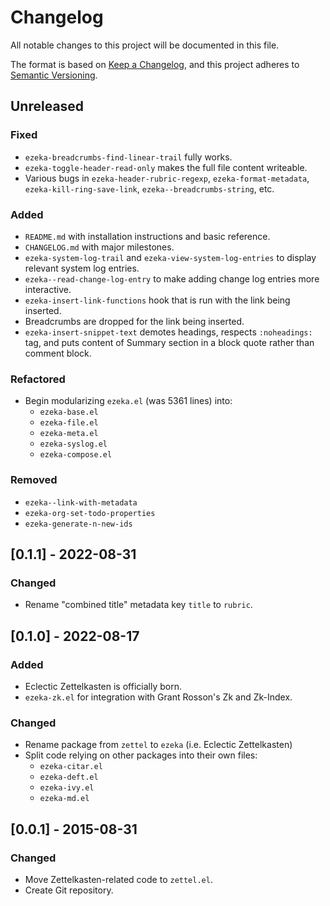 # Changelog

All notable changes to this project will be documented in this file.

The format is based on [Keep a Changelog](https://keepachangelog.com/en/1.1.0/),
and this project adheres to [Semantic Versioning](https://semver.org/spec/v2.0.0.html).

## Unreleased

### Fixed

- `ezeka-breadcrumbs-find-linear-trail` fully works.
- `ezeka-toggle-header-read-only` makes the full file content writeable.
- Various bugs in `ezeka-header-rubric-regexp`, `ezeka-format-metadata`,
  `ezeka-kill-ring-save-link`, `ezeka--breadcrumbs-string`, etc.

### Added

- `README.md` with installation instructions and basic reference.
- `CHANGELOG.md` with major milestones.
- `ezeka-system-log-trail` and `ezeka-view-system-log-entries` to display
  relevant system log entries.
- `ezeka--read-change-log-entry` to make adding change log entries more
  interactive.
- `ezeka-insert-link-functions` hook that is run with the link being inserted.
- Breadcrumbs are dropped for the link being inserted.
- `ezeka-insert-snippet-text` demotes headings, respects `:noheadings:` tag, and
  puts content of Summary section in a block quote rather than comment block.

### Refactored

- Begin modularizing `ezeka.el` (was 5361 lines) into:
  - `ezeka-base.el`
  - `ezeka-file.el`
  - `ezeka-meta.el`
  - `ezeka-syslog.el`
  - `ezeka-compose.el`

### Removed

- `ezeka--link-with-metadata`
- `ezeka-org-set-todo-properties`
- `ezeka-generate-n-new-ids`

## [0.1.1] - 2022-08-31

### Changed

- Rename "combined title" metadata key `title` to `rubric`.

## [0.1.0] - 2022-08-17

### Added

- Eclectic Zettelkasten is officially born.
- `ezeka-zk.el` for integration with Grant Rosson's Zk and Zk-Index.

### Changed

- Rename package from `zettel` to `ezeka` (i.e. Eclectic Zettelkasten)
- Split code relying on other packages into their own files:
  - `ezeka-citar.el`
  - `ezeka-deft.el`
  - `ezeka-ivy.el`
  - `ezeka-md.el`

## [0.0.1] - 2015-08-31

### Changed

- Move Zettelkasten-related code to `zettel.el`.
- Create Git repository.
